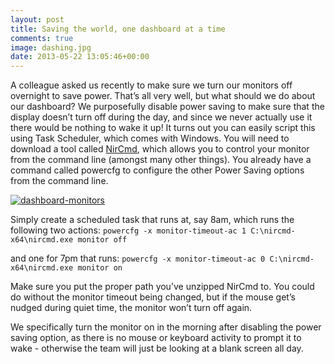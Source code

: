 ```yaml
---
layout: post
title: Saving the world, one dashboard at a time
comments: true
image: dashing.jpg
date: 2013-05-22 13:05:46+00:00
---
```


A colleague asked us recently to make sure we turn our monitors off overnight to save power. That’s all very well, but what should we do about our dashboard? We purposefully disable power saving to make sure that the display doesn’t turn off during the day, and since we never actually use it there would be nothing to wake it up! It turns out you can easily script this using Task Scheduler, which comes with Windows. You will need to download a tool called [NirCmd](http://www.nirsoft.net/utils/nircmd.html), which allows you to control your monitor from the command line (amongst many other things). You already have a command called powercfg to configure the other Power Saving options from the command line.

[![dashboard-monitors](http://markisadeveloper.files.wordpress.com/2013/05/dashboard-monitors.jpg?w=300)](http://markisadeveloper.files.wordpress.com/2013/05/dashboard-monitors.jpg)

Simply create a scheduled task that runs at, say 8am, which runs the following two actions:
`powercfg -x monitor-timeout-ac 1
C:\nircmd-x64\nircmd.exe monitor off`

and one for 7pm that runs:
`powercfg -x monitor-timeout-ac 0
C:\nircmd-x64\nircmd.exe monitor on`

Make sure you put the proper path you’ve unzipped NirCmd to. You could do without the monitor timeout being changed, but if the mouse get’s nudged during quiet time, the monitor won’t turn off again.

We specifically turn the monitor on in the morning after disabling the power saving option, as there is no mouse or keyboard activity to prompt it to wake - otherwise the team will just be looking at a blank screen all day.
